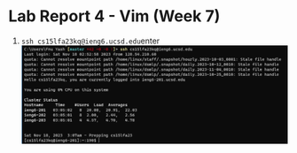 # Lab Report 4 - Vim (Week 7)

1. `ssh cs15lfa23kq@ieng6.ucsd.edu`enter
![Image](https://github.com/fyash1010/cse15l-lab-reports/blob/main/img14.png)
